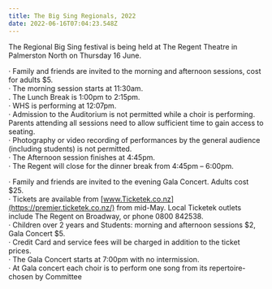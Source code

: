 ```yaml
---
title: The Big Sing Regionals, 2022
date: 2022-06-16T07:04:23.548Z
---
```

The Regional Big Sing festival is being held at The Regent Theatre in Palmerston North on Thursday 16 June.  

·          Family and friends are invited to the morning and afternoon sessions, cost for adults $5.  
·          The morning session starts at 11:30am.  
.          The Lunch Break is 1:00pm to 2:15pm.  
·          WHS is performing at 12:07pm.  
·          Admission to the Auditorium is not permitted while a choir is performing. Parents attending all sessions need to allow sufficient time to gain access to seating.  
·          Photography or video recording of performances by the general audience (including students) is not permitted.  
·          The Afternoon session finishes at 4:45pm.  
·          The Regent will close for the dinner break from 4:45pm – 6:00pm.          

·          Family and friends are invited to the evening Gala Concert. Adults cost $25.  
·          Tickets are available from [www.Ticketek.co.nz](https://premier.ticketek.co.nz/) from mid-May. Local Ticketek outlets include The Regent on Broadway, or phone 0800 842538.  
·         Children over 2 years and Students: morning and afternoon sessions $2, Gala Concert $5.  
·          Credit Card and service fees will be charged in addition to the ticket prices.  
·          The Gala Concert starts at 7:00pm with no intermission.  
·          At Gala concert each choir is to perform one song from its repertoire- chosen by Committee